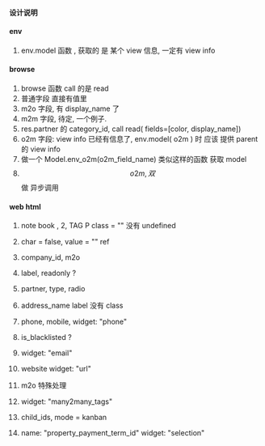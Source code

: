 #### 设计说明

#### env

1. env.model 函数 , 获取的 是 某个 view 信息, 一定有 view info

#### browse

1. browse 函数 call 的是 read
2. 普通字段 直接有值里
3. m2o 字段, 有 display_name 了
4. m2m 字段, 待定, 一个例子.
5. res.partner 的 category_id, call read( fields=[color, display_name])
6. o2m 字段: view info 已经有信息了, env.model( o2m ) 时 应该 提供 parent 的 view info
7. 做一个 Model.env_o2m(o2m_field_name) 类似这样的函数 获取 model
8. $$o2m, 双 $$ 做 异步调用

#### web html

1. note book , 2, TAG P class = "" 没有 undefined
2. char = false, value = "" ref
3. company_id, m2o

4. label, readonly ?
5. partner, type, radio
6. address_name label 没有 class
7. phone, mobile, widget: "phone"
8. is_blacklisted ?
9. widget: "email"
10. website widget: "url"
11. m2o 特殊处理
12. widget: "many2many_tags"
13. child_ids, mode = kanban
14. name: "property_payment_term_id" widget: "selection"
